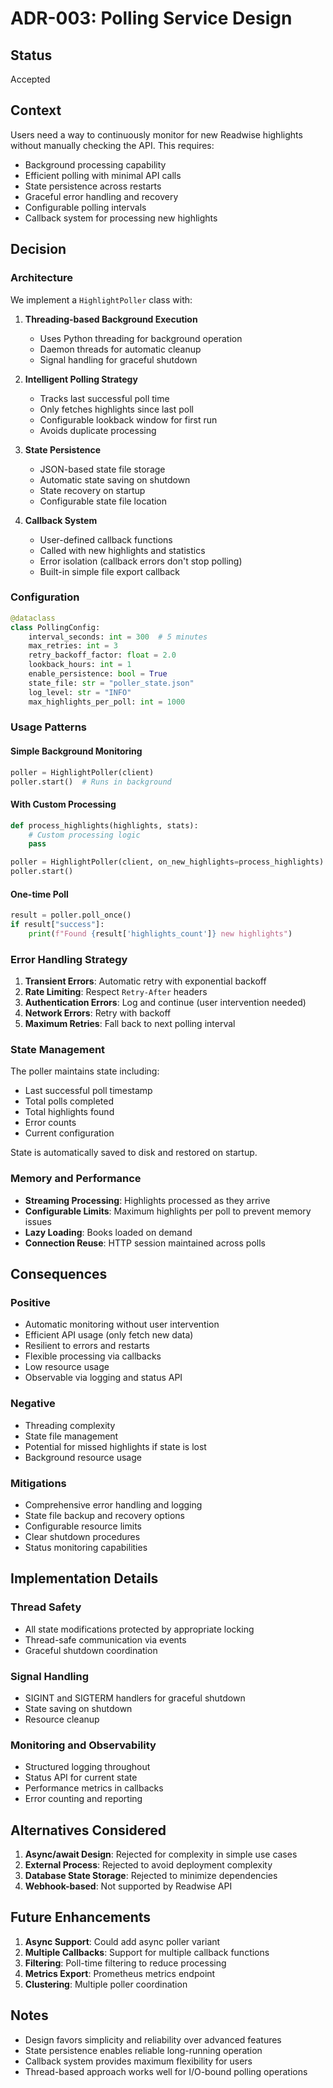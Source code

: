# ADR-003: Polling Service Design

## Status
Accepted

## Context
Users need a way to continuously monitor for new Readwise highlights without manually checking the API. This requires:
- Background processing capability
- Efficient polling with minimal API calls
- State persistence across restarts
- Graceful error handling and recovery
- Configurable polling intervals
- Callback system for processing new highlights

## Decision

### Architecture
We implement a `HighlightPoller` class with:

1. **Threading-based Background Execution**
   - Uses Python threading for background operation
   - Daemon threads for automatic cleanup
   - Signal handling for graceful shutdown

2. **Intelligent Polling Strategy**
   - Tracks last successful poll time
   - Only fetches highlights since last poll
   - Configurable lookback window for first run
   - Avoids duplicate processing

3. **State Persistence**
   - JSON-based state file storage
   - Automatic state saving on shutdown
   - State recovery on startup
   - Configurable state file location

4. **Callback System**
   - User-defined callback functions
   - Called with new highlights and statistics
   - Error isolation (callback errors don't stop polling)
   - Built-in simple file export callback

### Configuration

```python
@dataclass
class PollingConfig:
    interval_seconds: int = 300  # 5 minutes
    max_retries: int = 3
    retry_backoff_factor: float = 2.0
    lookback_hours: int = 1
    enable_persistence: bool = True
    state_file: str = "poller_state.json"
    log_level: str = "INFO"
    max_highlights_per_poll: int = 1000
```

### Usage Patterns

#### Simple Background Monitoring
```python
poller = HighlightPoller(client)
poller.start()  # Runs in background
```

#### With Custom Processing
```python
def process_highlights(highlights, stats):
    # Custom processing logic
    pass

poller = HighlightPoller(client, on_new_highlights=process_highlights)
poller.start()
```

#### One-time Poll
```python
result = poller.poll_once()
if result["success"]:
    print(f"Found {result['highlights_count']} new highlights")
```

### Error Handling Strategy

1. **Transient Errors**: Automatic retry with exponential backoff
2. **Rate Limiting**: Respect `Retry-After` headers
3. **Authentication Errors**: Log and continue (user intervention needed)
4. **Network Errors**: Retry with backoff
5. **Maximum Retries**: Fall back to next polling interval

### State Management

The poller maintains state including:
- Last successful poll timestamp
- Total polls completed
- Total highlights found
- Error counts
- Current configuration

State is automatically saved to disk and restored on startup.

### Memory and Performance

- **Streaming Processing**: Highlights processed as they arrive
- **Configurable Limits**: Maximum highlights per poll to prevent memory issues
- **Lazy Loading**: Books loaded on demand
- **Connection Reuse**: HTTP session maintained across polls

## Consequences

### Positive
- Automatic monitoring without user intervention
- Efficient API usage (only fetch new data)
- Resilient to errors and restarts
- Flexible processing via callbacks
- Low resource usage
- Observable via logging and status API

### Negative
- Threading complexity
- State file management
- Potential for missed highlights if state is lost
- Background resource usage

### Mitigations
- Comprehensive error handling and logging
- State file backup and recovery options
- Configurable resource limits
- Clear shutdown procedures
- Status monitoring capabilities

## Implementation Details

### Thread Safety
- All state modifications protected by appropriate locking
- Thread-safe communication via events
- Graceful shutdown coordination

### Signal Handling
- SIGINT and SIGTERM handlers for graceful shutdown
- State saving on shutdown
- Resource cleanup

### Monitoring and Observability
- Structured logging throughout
- Status API for current state
- Performance metrics in callbacks
- Error counting and reporting

## Alternatives Considered

1. **Async/await Design**: Rejected for complexity in simple use cases
2. **External Process**: Rejected to avoid deployment complexity
3. **Database State Storage**: Rejected to minimize dependencies
4. **Webhook-based**: Not supported by Readwise API

## Future Enhancements

1. **Async Support**: Could add async poller variant
2. **Multiple Callbacks**: Support for multiple callback functions
3. **Filtering**: Poll-time filtering to reduce processing
4. **Metrics Export**: Prometheus metrics endpoint
5. **Clustering**: Multiple poller coordination

## Notes
- Design favors simplicity and reliability over advanced features
- State persistence enables reliable long-running operation
- Callback system provides maximum flexibility for users
- Thread-based approach works well for I/O-bound polling operations